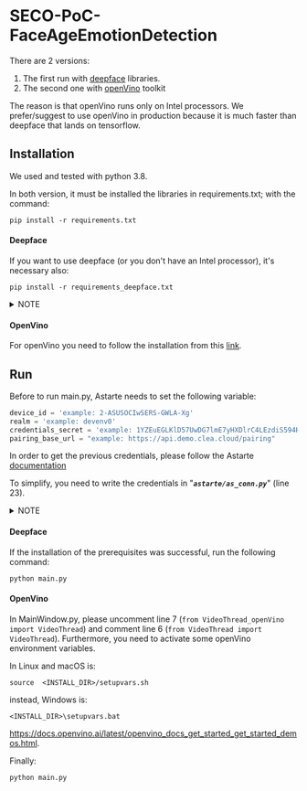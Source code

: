 # SECO-PoC-FaceAgeEmotionDetection

There are 2 versions:
1) The first run with [deepface](https://github.com/serengil/deepface) libraries. 
2) The second one with [openVino](https://www.intel.com/content/www/us/en/developer/tools/openvino-toolkit/overview.html) toolkit 

The reason is that openVino runs only on Intel processors.
We prefer/suggest to use openVino in production because it is much faster than deepface that lands on tensorflow.
 
## Installation
We used and tested with python 3.8.

In both version, it must be installed the libraries in requirements.txt; with the command:
```text
pip install -r requirements.txt
```

#### Deepface
If you want to use deepface (or you don't have an Intel processor), it's necessary also:
```text
pip install -r requirements_deepface.txt
```
<details>
  <summary>NOTE</summary>
Please be careful with tensorflow libraries, sometimes you need to install a different version or download
a pre-compiled wheel.
We suggest to use anaconda.
</details>

#### OpenVino
For openVino you need to follow the installation from this [link](https://docs.openvino.ai/latest/openvino_docs_install_guides_install_runtime.html).


## Run
Before to run main.py, Astarte needs to set the following variable:
```python
device_id = 'example: 2-ASUSOCIwSERS-GWLA-Xg'
realm = 'example: devenv0'
credentials_secret = 'example: 1YZEuEGLKlD57UwDG7lmE7yHXDlrC4LEzdiS594HUEI='
pairing_base_url = "example: https://api.demo.clea.cloud/pairing"
```
In order to get the previous credentials, please follow the Astarte [documentation](https://docs.astarte-platform.org/latest/001-intro_user.html) 

To simplify, you need to write the credentials in "**_`astarte/as_conn.py`_**" (line 23).

<details>
  <summary>NOTE</summary>
The application is not responsive. It is designed for 1080*1920 monitor. So you need to prepare a vertical monitor.
</details>

#### Deepface
If the installation of the prerequisites was successful, run the following command:
```text
python main.py
```

#### OpenVino
In MainWindow.py, please uncomment line 7 (`from VideoThread_openVino import VideoThread`) 
and comment line 6 (`from VideoThread import VideoThread`).
Furthermore, you need to activate some openVino environment variables.

In Linux and macOS is:
```text
source  <INSTALL_DIR>/setupvars.sh
```
instead, Windows is:
```text
<INSTALL_DIR>\setupvars.bat
```
https://docs.openvino.ai/latest/openvino_docs_get_started_get_started_demos.html.

Finally:
```text
python main.py
```
